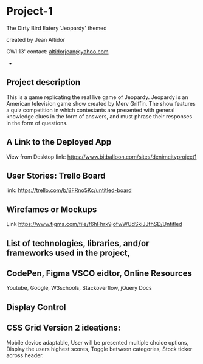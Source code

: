 # Project-1
The Dirty Bird Eatery 
'Jeopardy' themed

created by Jean Altidor

GWI 13'
contact: altidorjean@yahoo.com

-


Project description
-
This is a game replicating the real live game of Jeopardy. Jeopardy is an American television game show created by Merv Griffin. The show features a quiz competition in which contestants are presented with general knowledge clues in the form of answers, and must phrase their responses in the form of questions. 

A Link to the Deployed App
-
View from Desktop
link: https://www.bitballoon.com/sites/denimcityproject1


User Stories: Trello Board 
-
link: https://trello.com/b/8FRno5Kc/untitled-board

Wirefames or Mockups 
-
Link https://www.figma.com/file/f6hFhrx9jofwWUdSkiJJfhSD/Untitled

List of technologies, libraries, and/or frameworks used in the project,
-
CodePen, 
Figma
VSCO eidtor,
Online Resources
- 
Youtube,
Google,
W3schools, 
Stackoverflow,
jQuery Docs

Display Control
-
CSS Grid
Version 2 ideations:
-
Mobile device adaptable,
User will be presented multiple choice options,
Display the users highest scores, Toggle between categories, Stock ticker across header.


